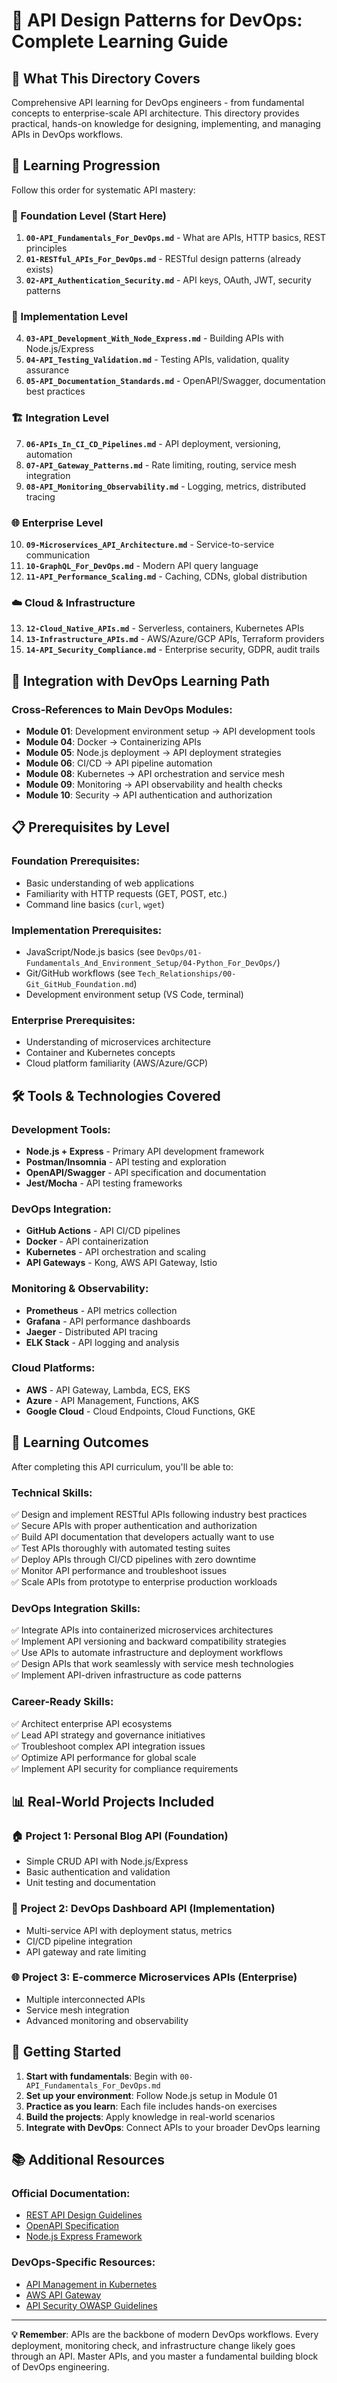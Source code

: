 # 🚀 API Design Patterns for DevOps: Complete Learning Guide

## 📖 What This Directory Covers
Comprehensive API learning for DevOps engineers - from fundamental concepts to enterprise-scale API architecture. This directory provides practical, hands-on knowledge for designing, implementing, and managing APIs in DevOps workflows.

## 🎯 Learning Progression
Follow this order for systematic API mastery:

### **🌟 Foundation Level (Start Here)**
1. **`00-API_Fundamentals_For_DevOps.md`** - What are APIs, HTTP basics, REST principles
2. **`01-RESTful_APIs_For_DevOps.md`** - RESTful design patterns (already exists)
3. **`02-API_Authentication_Security.md`** - API keys, OAuth, JWT, security patterns

### **🔧 Implementation Level**
4. **`03-API_Development_With_Node_Express.md`** - Building APIs with Node.js/Express
5. **`04-API_Testing_Validation.md`** - Testing APIs, validation, quality assurance
6. **`05-API_Documentation_Standards.md`** - OpenAPI/Swagger, documentation best practices

### **🏗️ Integration Level**
7. **`06-APIs_In_CI_CD_Pipelines.md`** - API deployment, versioning, automation
8. **`07-API_Gateway_Patterns.md`** - Rate limiting, routing, service mesh integration
9. **`08-API_Monitoring_Observability.md`** - Logging, metrics, distributed tracing

### **🌐 Enterprise Level**
10. **`09-Microservices_API_Architecture.md`** - Service-to-service communication
11. **`10-GraphQL_For_DevOps.md`** - Modern API query language
12. **`11-API_Performance_Scaling.md`** - Caching, CDNs, global distribution

### **☁️ Cloud & Infrastructure**
13. **`12-Cloud_Native_APIs.md`** - Serverless, containers, Kubernetes APIs
14. **`13-Infrastructure_APIs.md`** - AWS/Azure/GCP APIs, Terraform providers
15. **`14-API_Security_Compliance.md`** - Enterprise security, GDPR, audit trails

## 🔗 **Integration with DevOps Learning Path**

### **Cross-References to Main DevOps Modules:**
- **Module 01**: Development environment setup → API development tools
- **Module 04**: Docker → Containerizing APIs
- **Module 05**: Node.js deployment → API deployment strategies  
- **Module 06**: CI/CD → API pipeline automation
- **Module 08**: Kubernetes → API orchestration and service mesh
- **Module 09**: Monitoring → API observability and health checks
- **Module 10**: Security → API authentication and authorization

## 📋 **Prerequisites by Level**

### **Foundation Prerequisites:**
- Basic understanding of web applications
- Familiarity with HTTP requests (GET, POST, etc.)
- Command line basics (`curl`, `wget`)

### **Implementation Prerequisites:**  
- JavaScript/Node.js basics (see `DevOps/01-Fundamentals_And_Environment_Setup/04-Python_For_DevOps/`)
- Git/GitHub workflows (see `Tech_Relationships/00-Git_GitHub_Foundation.md`)
- Development environment setup (VS Code, terminal)

### **Enterprise Prerequisites:**
- Understanding of microservices architecture
- Container and Kubernetes concepts
- Cloud platform familiarity (AWS/Azure/GCP)

## 🛠️ **Tools & Technologies Covered**

### **Development Tools:**
- **Node.js + Express** - Primary API development framework
- **Postman/Insomnia** - API testing and exploration
- **OpenAPI/Swagger** - API specification and documentation
- **Jest/Mocha** - API testing frameworks

### **DevOps Integration:**
- **GitHub Actions** - API CI/CD pipelines  
- **Docker** - API containerization
- **Kubernetes** - API orchestration and scaling
- **API Gateways** - Kong, AWS API Gateway, Istio

### **Monitoring & Observability:**
- **Prometheus** - API metrics collection
- **Grafana** - API performance dashboards
- **Jaeger** - Distributed API tracing
- **ELK Stack** - API logging and analysis

### **Cloud Platforms:**
- **AWS** - API Gateway, Lambda, ECS, EKS
- **Azure** - API Management, Functions, AKS
- **Google Cloud** - Cloud Endpoints, Cloud Functions, GKE

## 🎯 **Learning Outcomes**

After completing this API curriculum, you'll be able to:

### **Technical Skills:**
✅ Design and implement RESTful APIs following industry best practices  
✅ Secure APIs with proper authentication and authorization  
✅ Build API documentation that developers actually want to use  
✅ Test APIs thoroughly with automated testing suites  
✅ Deploy APIs through CI/CD pipelines with zero downtime  
✅ Monitor API performance and troubleshoot issues  
✅ Scale APIs from prototype to enterprise production workloads  

### **DevOps Integration Skills:**
✅ Integrate APIs into containerized microservices architectures  
✅ Implement API versioning and backward compatibility strategies  
✅ Use APIs to automate infrastructure and deployment workflows  
✅ Design APIs that work seamlessly with service mesh technologies  
✅ Implement API-driven infrastructure as code patterns  

### **Career-Ready Skills:**
✅ Architect enterprise API ecosystems  
✅ Lead API strategy and governance initiatives  
✅ Troubleshoot complex API integration issues  
✅ Optimize API performance for global scale  
✅ Implement API security for compliance requirements  

## 📊 **Real-World Projects Included**

### **🏠 Project 1: Personal Blog API (Foundation)**
- Simple CRUD API with Node.js/Express
- Basic authentication and validation
- Unit testing and documentation

### **🏢 Project 2: DevOps Dashboard API (Implementation)**  
- Multi-service API with deployment status, metrics
- CI/CD pipeline integration
- API gateway and rate limiting

### **🌐 Project 3: E-commerce Microservices APIs (Enterprise)**
- Multiple interconnected APIs
- Service mesh integration
- Advanced monitoring and observability

## 🚀 **Getting Started**

1. **Start with fundamentals**: Begin with `00-API_Fundamentals_For_DevOps.md`
2. **Set up your environment**: Follow Node.js setup in Module 01
3. **Practice as you learn**: Each file includes hands-on exercises
4. **Build the projects**: Apply knowledge in real-world scenarios
5. **Integrate with DevOps**: Connect APIs to your broader DevOps learning

## 📚 **Additional Resources**

### **Official Documentation:**
- [REST API Design Guidelines](https://restfulapi.net/)
- [OpenAPI Specification](https://swagger.io/specification/)
- [Node.js Express Framework](https://expressjs.com/)

### **DevOps-Specific Resources:**
- [API Management in Kubernetes](https://kubernetes.io/docs/concepts/services-networking/ingress/)
- [AWS API Gateway](https://aws.amazon.com/api-gateway/)
- [API Security OWASP Guidelines](https://owasp.org/www-project-api-security/)

---

**💡 Remember**: APIs are the backbone of modern DevOps workflows. Every deployment, monitoring check, and infrastructure change likely goes through an API. Master APIs, and you master a fundamental building block of DevOps engineering. 
